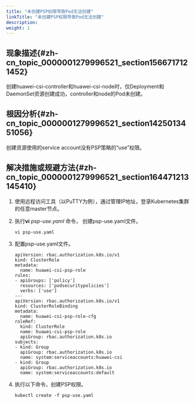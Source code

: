 ```yaml
---
title: "未创建PSP权限导致Pod无法创建"
linkTitle: "未创建PSP权限导致Pod无法创建"
description: 
weight: 1
---
```


## 现象描述{#zh-cn_topic_0000001279996521_section1566717121452}

创建huawei-csi-controller和huawei-csi-node时，仅Deployment和DaemonSet资源创建成功，controller和node的Pod未创建。

## 根因分析{#zh-cn_topic_0000001279996521_section1425013451056}

创建资源使用的service account没有PSP策略的“use”权限。

## 解决措施或规避方法{#zh-cn_topic_0000001279996521_section164471213145410}

1.  使用远程访问工具（以PuTTY为例），通过管理IP地址，登录Kubernetes集群的任意master节点。
2.  执行**vi** _psp-use.yaml_ 命令， 创建psp-use.yaml文件。

    ```
    vi psp-use.yaml
    ```

3.  配置psp-use.yaml文件。

    ```
    apiVersion: rbac.authorization.k8s.io/v1
    kind: ClusterRole
    metadata:
      name: huawei-csi-psp-role
    rules:
    - apiGroups: ['policy']
      resources: ['podsecuritypolicies']
      verbs: ['use']
    ---
    apiVersion: rbac.authorization.k8s.io/v1
    kind: ClusterRoleBinding
    metadata:
      name: huawei-csi-psp-role-cfg
    roleRef:
      kind: ClusterRole
      name: huawei-csi-psp-role
      apiGroup: rbac.authorization.k8s.io
    subjects:
    - kind: Group
      apiGroup: rbac.authorization.k8s.io
      name: system:serviceaccounts:huawei-csi
    - kind: Group
      apiGroup: rbac.authorization.k8s.io
      name: system:serviceaccounts:default
    
    ```

4.  执行以下命令，创建PSP权限。

    ```
    kubectl create -f psp-use.yaml
    ```

